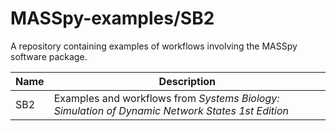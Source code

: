 # MASSpy-examples/SB2
A repository containing examples of workflows involving the MASSpy software package.

Name          | Description
------------- | --------------------------------------------------------------------------------------------------
SB2           | Examples and workflows from *Systems Biology: Simulation of Dynamic Network States 1st Edition*
